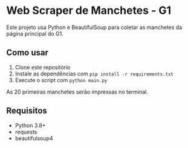 # Web Scraper de Manchetes - G1

Este projeto usa Python e BeautifulSoup para coletar as manchetes da página principal do G1.

## Como usar

1. Clone este repositório
2. Instale as dependências com `pip install -r requirements.txt`
3. Execute o script com `python main.py`

As 20 primeiras manchetes serão impressas no terminal.

## Requisitos

- Python 3.8+
- requests
- beautifulsoup4
